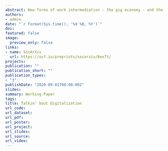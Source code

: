 ```yaml
---
abstract: New forms of work intermediation - the gig economy - and the growing use of advanced digital technologies - the new knowledge economy - are changing the nature of work. The digitalization of work, however, is shaped by how countries respond to it. Following a discursive-institutionalist approach, we argue that to understand how countries respond to digitalization we need to understand how they perceive and conceive of it in the first place. Using various methods of quantitative text analysis on a novel corpus of translated newspaper and policy documents from eight European countries as well as qualitative evidence from interviews and secondary sources, we show that there are clear country effects in how digitalization is framed and fought over; that formal and informal institutions are crucial to understand these differences; but that actors can also use their discursive agency to defend or attack these institutions.
authors:
- admin
date: "`r format(Sys.time(), '%d %B, %Y')`"
doi:
featured: false
image:
  preview_only: false
links:
- name: SocArXiv
  url: https://osf.io/preprints/socarxiv/6ex7t/
projects:
publication: ""
publication_short: ""
publication_types:
- "3"
publishDate: "2020-09-01T00:00:00Z"
slides:
summary: Working Paper
tags:
title: Talkin’ bout Digitalization
url_code:
url_dataset:
url_pdf:
url_poster:
url_project:
url_slides:
url_source:
url_video:
---
```

